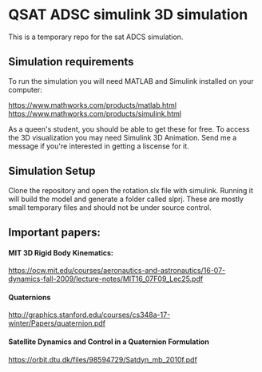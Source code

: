 # QSAT ADSC simulink 3D simulation

This is a temporary repo for the sat ADCS simulation.

## Simulation requirements

To run the simulation you will need MATLAB and Simulink installed on your computer:

https://www.mathworks.com/products/matlab.html
https://www.mathworks.com/products/simulink.html

As a queen's student, you should be able to get these for free. To access the 3D visualization you may need Simulink 3D Animation. Send me a message if you're interested in getting a liscense for it.

## Simulation Setup

Clone the repository and open the rotation.slx file with simulink. Running it will build the model and generate a folder called slprj. These are mostly small temporary files and should not be under source control.



## Important papers:

#### MIT 3D Rigid Body Kinematics:
https://ocw.mit.edu/courses/aeronautics-and-astronautics/16-07-dynamics-fall-2009/lecture-notes/MIT16_07F09_Lec25.pdf

#### Quaternions
http://graphics.stanford.edu/courses/cs348a-17-winter/Papers/quaternion.pdf

#### Satellite Dynamics and Control in a Quaternion Formulation
https://orbit.dtu.dk/files/98594729/Satdyn_mb_2010f.pdf
